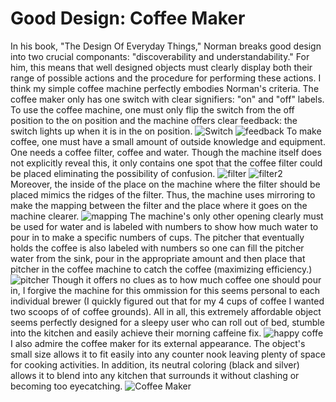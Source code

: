 # Good Design: Coffee Maker
In his book, "The Design Of Everyday Things," Norman breaks good design into two crucial componants: "discoverability and understandability." For him, this means that well designed objects must clearly display both their range of possible actions and the procedure for performing these actions. I think my simple coffee machine perfectly embodies Norman's criteria. 
The coffee maker only has one switch with clear signifiers: "on" and "off" labels. 
To use the coffee machine, one must only flip the switch from the off position to the on position and the machine offers clear feedback: the switch lights up when it is in the on position. 
![Switch](/img/IMG_0834.jpg)
![feedback](/img/IMG_0835.jpg)
To make coffee, one must have a small amount of outside knowledge and equipment. One needs a coffee filter, coffee and water. Though the machine itself does not explicitly reveal this, it only contains one spot that the coffee filter could be placed eliminating the possibility of confusion. 
![filter](/img/IMG_0829.jpg)
![filter2](/img/IMG_0830.jpg)
Moreover, the inside of the place on the machine where the filter should be placed mimics the ridges of the filter. Thus, the machine uses mirroring to make the mapping between the filter and the place where it goes on the machine clearer. 
![mapping](/img/IMG_0831.jpg)
The machine's only other opening clearly must be used for water and is labeled with numbers to show how much water to pour in to make a specific numbers of cups.
The pitcher that eventually holds the coffee is also labeled with numbers so one can fill the pitcher water from the sink, pour in the appropriate amount and then place that pitcher in the coffee machine to catch the coffee (maximizing efficiency.) 
![pitcher](/img/IMG_0832.jpg)
Though it offers no clues as to how much coffee one should pour in, I forgive the machine for this ommission for this seems personal to each individual brewer (I quickly figured out that for my 4 cups of coffee I wanted two scoops of of coffee grounds). All in all, this extremely affordable object seems perfectly designed for a sleepy user who can roll out of bed, stumble into the kitchen and easily achieve their morning caffeine fix. 
![happy coffe](/img/IMG_0716.jpg)
I also admire the coffee maker for its external appearance. The object's small size allows it to fit easily into any counter nook leaving plenty of space for cooking activities. In addition, its neutral coloring (black and silver) allows it to blend into any kitchen that surrounds it without clashing or becoming too eyecatching.
![Coffee Maker](/img/coffeefull.png)
